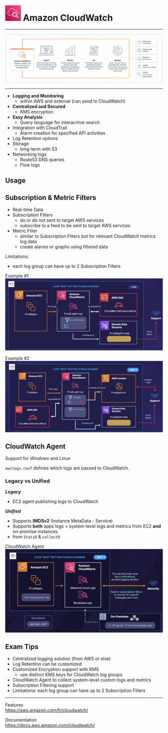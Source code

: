 # <img src="../../images/CloudWatchLogo.png" alt="CloudWatch" style="height: 50px; width:50px;"/>  Amazon CloudWatch  

---  

![CloudWatch Diagram](../../images/CloudWatchDiagram.png)

---  
- **Logging and Monitoring**
  - within AWS and external (can send to CloudWatch)
- **Centralized and Secured**
  - KMS encryption
- **Easy Analysis**
  - Query language for interacrtive search
- Integration with CloudTrail
  - Alarm creation for specified API activities
- Log Retention options
- Storage
  - long-term with S3 
- Networking logs
  - Route53 DNS queries
  - Flow logs

## Usage

## Subscription & Metric Filters

- Real-time Data
- Subscription Filters
  - do or do not sent to target AWS services
  - subscribe to a feed to be sent to target AWS services
- Metric Filter 
  - similar to Subscription Filters but for relevant CloudWatch metrics log data 
  - create alarms or graphs using filtered data

Limitations:
- each log group can have up to 2 Subscription Filters

   
Example #1  
![Example1](img/example1.jpg)

Example #2  
![Example2](img/example2.jpg)

## CloudWatch Agent   

Support for *Windows* and *Linux*

`awslogs.conf` defines which logs are passed to CloudWatch. 

### Legacy vs Unified

***Legacy***  
- EC2 agent publishing logs to CloudWatch

***Unified***  
- Supports **IMDSv2** (Instance MetaData - Service)
- Supports **both** apps logs + system-level logs and metrics from EC2 **and** on-premise instances.  
- from `StatsD` & `collectD`


CloudWatch Agent    
![Agent](../../images/CloudWatchAgent.jpg)


## Exam Tips

- Centralized logging solution (from AWS or else)
- Log Retention can be customized
- Customized Encryption support with KMS
  - use distinct KMS keys for CloudWatch log groups
- CloudWatch Agent to collect system-level custom logs and metrics
- Subscription Filtering support
- Limitations: each log group can have up to 2 Subscription Filters
  
---  

Features  
https://aws.amazon.com/fr/cloudwatch/

Documentation  
https://docs.aws.amazon.com/cloudwatch/
